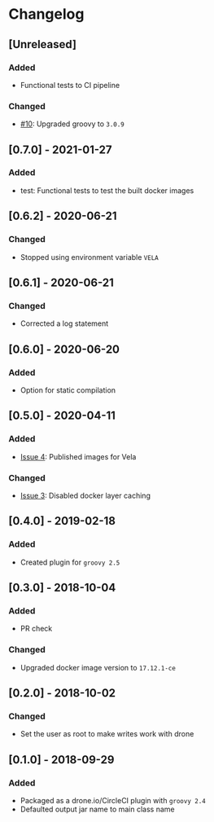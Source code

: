 # Changelog

## [Unreleased]
### Added
- Functional tests to CI pipeline

### Changed
- [#10](https://github.com/devatherock/scriptjar/issues/10): Upgraded groovy to `3.0.9`

## [0.7.0] - 2021-01-27
### Added
- test: Functional tests to test the built docker images

## [0.6.2] - 2020-06-21
### Changed
- Stopped using environment variable `VELA`

## [0.6.1] - 2020-06-21
### Changed
- Corrected a log statement

## [0.6.0] - 2020-06-20
### Added
- Option for static compilation

## [0.5.0] - 2020-04-11
### Added
- [Issue 4](https://github.com/devatherock/scriptjar/issues/4): Published images for Vela

### Changed
- [Issue 3](https://github.com/devatherock/scriptjar/issues/3): Disabled docker layer caching

## [0.4.0] - 2019-02-18
### Added
- Created plugin for `groovy 2.5`

## [0.3.0] - 2018-10-04
### Added
- PR check

### Changed
- Upgraded docker image version to `17.12.1-ce`

## [0.2.0] - 2018-10-02
### Changed
- Set the user as root to make writes work with drone

## [0.1.0] - 2018-09-29
### Added
- Packaged as a drone.io/CircleCI plugin with `groovy 2.4`
- Defaulted output jar name to main class name